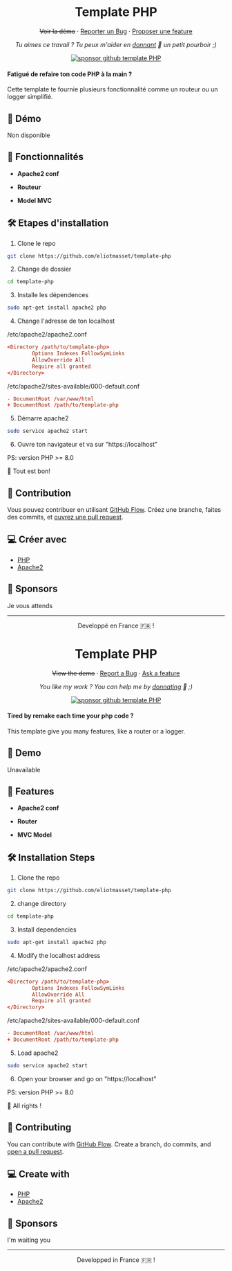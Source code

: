 <h1 align="center">
  Template PHP
</h1>

<p align="center">
    <del><a role="link" aria-disabled="true">Voir la démo</a></del>
    ·
    <a href="https://github.com/eliotmasset/template-php/issues/new/choose">Reporter un Bug</a>
    ·
    <a href="https://github.com/eliotmasset/template-php/issues/new/choose">Proposer une feature</a>
</p>

<p align="center">
<i>Tu aimes ce travail ? Tu peux m'aider en <a href="https://paypal.me/eliotmasset/10">donnant</a>  💸 un petit pourboir ;)</i>
</p>

<p align="center">
<a href="https://www.paypal.me/eliotmasset"><img src="https://img.shields.io/badge/support-PayPal-blue?logo=PayPal&style=flat-square&label=Donate" alt="sponsor github template PHP"/>
</a>
</p>

#### Fatigué de refaire ton code PHP à la main ?

Cette template te fournie plusieurs fonctionnalité comme un routeur ou un logger simplifié.

## 🚀 Démo

<a role="link" aria-disabled="true">
  Non disponible
<!--<img src="https://img.shields.io/website?url=https%3A%2F%2Frahuldkjain.github.io%2Fgh-profile-readme-generator&logo=github&style=flat-square" />-->
</a>

## 🧐 Fonctionnalités

- **Apache2 conf**

- **Routeur**

- **Model MVC**

## 🛠️ Etapes d'installation

1. Clone le repo

```bash
git clone https://github.com/eliotmasset/template-php
```

2. Change de dossier

```bash
cd template-php
```

3. Installe les dépendences

```bash
sudo apt-get install apache2 php
```

4. Change l'adresse de ton localhost

/etc/apache2/apache2.conf
```conf
<Directory /path/to/template-php>
        Options Indexes FollowSymLinks
        AllowOverride All
        Require all granted
</Directory>
```


/etc/apache2/sites-available/000-default.conf 
```conf
- DocumentRoot /var/www/html
+ DocumentRoot /path/to/template-php
```

5. Démarre apache2

```bash
sudo service apache2 start
```

6. Ouvre ton navigateur et va sur "https://localhost"

PS: version PHP >= 8.0

🌟 Tout est bon!

## 🍰 Contribution

Vous pouvez contribuer en utilisant [GitHub Flow](https://guides.github.com/introduction/flow). Créez une branche, faites des commits, et [ouvrez une pull request](https://github.com/eliotmasset/template-php/compare).

## 💻 Créer avec

- [PHP](https://www.php.net/)
- [Apache2](https://httpd.apache.org/)

<!--## 🙇 Remerciements-->

## 🙇 Sponsors

Je vous attends

<hr>
<p align="center">
Developpé en France 🇫🇷 !
</p>

<h1 align="center">
  Template PHP
</h1>

<p align="center">
    <del><a role="link" aria-disabled="true">View the demo</a></del>
    ·
    <a href="https://github.com/eliotmasset/template-php/issues/new/choose">Report a Bug</a>
    ·
    <a href="https://github.com/eliotmasset/template-php/issues/new/choose">Ask a feature</a>
</p>

<p align="center">
<i>You like my work ? You can help me by <a href="https://paypal.me/eliotmasset/10">donnating</a>  💸 ;)</i>
</p>

<p align="center">
<a href="https://www.paypal.me/eliotmasset"><img src="https://img.shields.io/badge/support-PayPal-blue?logo=PayPal&style=flat-square&label=Donate" alt="sponsor github template PHP"/>
</a>
</p>

#### Tired by remake each time your php code ?

This template give you many features, like a router or a logger.

## 🚀 Demo

<a role="link" aria-disabled="true">
  Unavailable
<!--<img src="https://img.shields.io/website?url=https%3A%2F%2Frahuldkjain.github.io%2Fgh-profile-readme-generator&logo=github&style=flat-square" />-->
</a>

## 🧐 Features

- **Apache2 conf**

- **Router**

- **MVC Model**

## 🛠️ Installation Steps

1. Clone the repo

```bash
git clone https://github.com/eliotmasset/template-php
```

2. change directory

```bash
cd template-php
```

3. Install dependencies

```bash
sudo apt-get install apache2 php
```

4. Modify the localhost address

/etc/apache2/apache2.conf
```conf
<Directory /path/to/template-php>
        Options Indexes FollowSymLinks
        AllowOverride All
        Require all granted
</Directory>
```


/etc/apache2/sites-available/000-default.conf 
```conf
- DocumentRoot /var/www/html
+ DocumentRoot /path/to/template-php
```

5. Load apache2

```bash
sudo service apache2 start
```

6. Open your browser and go on "https://localhost"

PS: version PHP >= 8.0

🌟 All rights !

## 🍰 Contributing

You can contribute with [GitHub Flow](https://guides.github.com/introduction/flow). Create a branch, do commits, and [open a pull request](https://github.com/eliotmasset/template-php/compare).

## 💻 Create with

- [PHP](https://www.php.net/)
- [Apache2](https://httpd.apache.org/)

<!--## 🙇 Thanks-->

## 🙇 Sponsors

I'm waiting you

<hr>
<p align="center">
Developped in France 🇫🇷 !
</p>
